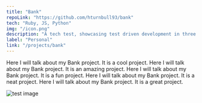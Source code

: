 ```yaml
---
title: "Bank"
repoLink: "https://github.com/hturnbull93/bank"
tech: "Ruby, JS, Python"
img: "/icon.png"
description: "A tech test, showcasing test driven development in three languages"
label: "Personal"
link: "/projects/bank"
---
```


Here I will talk about my Bank project. It is a cool project.
Here I will talk about my Bank project. It is an amazing project.
Here I will talk about my Bank project. It is a fun project.
Here I will talk about my Bank project. It is a neat project.
Here I will talk about my Bank project. It is a great project.

![test image](/icon.png)